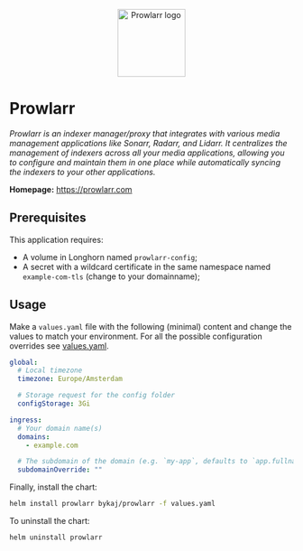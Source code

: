 <p align="center">
    <img src="https://cdn.jsdelivr.net/gh/selfhst/icons/svg/prowlarr.svg" height="120" alt="Prowlarr logo">
</p>

# Prowlarr
*Prowlarr is an indexer manager/proxy that integrates with various media management applications like Sonarr, Radarr, and Lidarr. It centralizes the management of indexers across all your media applications, allowing you to configure and maintain them in one place while automatically syncing the indexers to your other applications.*

**Homepage:** <https://prowlarr.com>

## Prerequisites
This application requires:
- A volume in Longhorn named `prowlarr-config`;
- A secret with a wildcard certificate in the same namespace named `example-com-tls` (change to your domainname);

## Usage
Make a `values.yaml` file with the following (minimal) content and change the values to match your environment. For all the possible configuration overrides see [values.yaml](https://github.com/ByKaj/helm/blob/main/charts/prowlarr/values.yaml).
```yaml
global:
  # Local timezone
  timezone: Europe/Amsterdam

  # Storage request for the config folder
  configStorage: 3Gi

ingress:
  # Your domain name(s)
  domains: 
    - example.com

  # The subdomain of the domain (e.g. `my-app`, defaults to `app.fullname`)
  subdomainOverride: ""
```

Finally, install the chart:
```bash
helm install prowlarr bykaj/prowlarr -f values.yaml
```
To uninstall the chart:
```bash
helm uninstall prowlarr
```